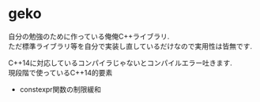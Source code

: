 # geko
自分の勉強のために作っている俺俺C++ライブラリ.  
ただ標準ライブラリ等を自分で実装し直しているだけなので実用性は皆無です.  

C++14に対応しているコンパイラじゃないとコンパイルエラー吐きます.  
現段階で使っているC++14的要素  
* constexpr関数の制限緩和  
